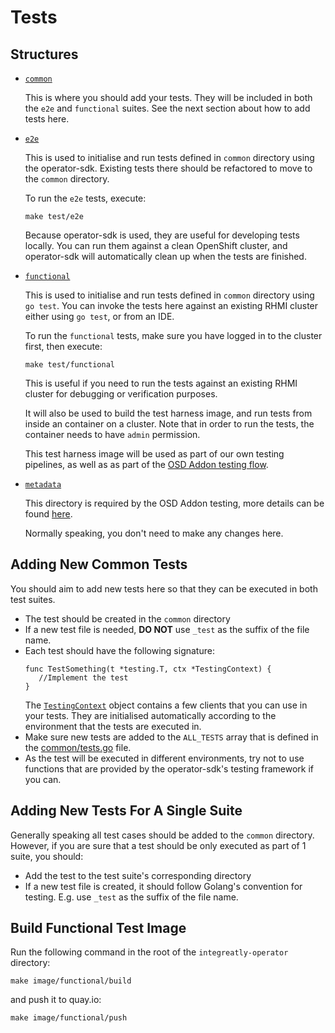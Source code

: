 # Tests

## Structures

* [`common`](./common)

  This is where you should add your tests. They will be included in both the `e2e` and `functional` suites. See the next section about how to add tests here.

* [`e2e`](./e2e)
  
  This is used to initialise and run tests defined in `common` directory using the operator-sdk. Existing tests there should be refactored to move to the `common` directory.
  
  To run the `e2e` tests, execute:
  
  ```
  make test/e2e
  ```
  
  Because operator-sdk is used, they are useful for developing tests locally. You can run them against a clean OpenShift cluster, and operator-sdk will automatically clean up when the tests are finished.
 
* [`functional`](./functional)

  This is used to initialise and run tests defined in `common` directory using `go test`. You can invoke the tests here against an existing RHMI cluster either using `go test`, or from an IDE.
  
  To run the `functional` tests, make sure you have logged in to the cluster first, then execute:
  ```
  make test/functional
  ```
  
  This is useful if you need to run the tests against an existing RHMI cluster for debugging or verification purposes.
  
  It will also be used to build the test harness image, and run tests from inside an container on a cluster. Note that in order to run the tests, the container needs to have `admin` permission. 
  
  This test harness image will be used as part of our own testing pipelines, as well as as part of the [OSD Addon testing flow](https://github.com/openshift/osde2e/blob/master/docs/Addons.md). 

* [`metadata`](./metadata)  
  
  This directory is required by the OSD Addon testing, more details can be found [here](https://docs.google.com/document/d/1sqpJ0ChJeya3QdsnIOiLDyOqCMF48OaOQkPoyDxjO48/edit#heading=h.1ow8wgpb44i5). 
  
  Normally speaking, you don't need to make any changes here.

## Adding New Common Tests

You should aim to add new tests here so that they can be executed in both test suites.

* The test should be created in the `common` directory
* If a new test file is needed, **DO NOT** use `_test` as the suffix of the file name.
* Each test should have the following signature:
    ```
    func TestSomething(t *testing.T, ctx *TestingContext) {
       //Implement the test
    }
    ```
  The [`TestingContext`](./common/types.go) object contains a few clients that you can use in your tests. They are initialised automatically according to the environment that the tests are executed in.
* Make sure new tests are added to the `ALL_TESTS` array that is defined in the [common/tests.go](./common/tests.go) file.
* As the test will be executed in different environments, try not to use functions that are provided by the operator-sdk's testing framework if you can.

## Adding New Tests For A Single Suite

Generally speaking all test cases should be added to the `common` directory. However, if you are sure that a test should be only executed as part of 1 suite, you should:

* Add the test to the test suite's corresponding directory
* If a new test file is created, it should follow Golang's convention for testing. E.g. use `_test` as the suffix of the file name.

## Build Functional Test Image

Run the following command in the root of the `integreatly-operator` directory:

```
make image/functional/build
```

and push it to quay.io:

```
make image/functional/push
```